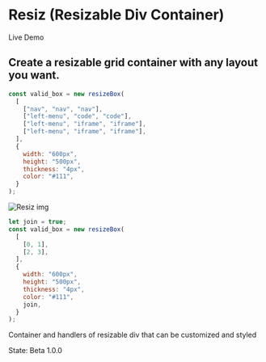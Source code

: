 # Resiz (Resizable Div Container)

Live Demo

## Create a resizable grid container with any layout you want.



```js
const valid_box = new resizeBox(
  [
    ["nav", "nav", "nav"],
    ["left-menu", "code", "code"],
    ["left-menu", "iframe", "iframe"],
    ["left-menu", "iframe", "iframe"],
  ],
  {
    width: "600px",
    height: "500px",
    thickness: "4px",
    color: "#111",
  }
);
```

![Resiz img](https://i.imgur.com/3mHGoNt.png)

```js
let join = true;
const valid_box = new resizeBox(
  [
    [0, 1],
    [2, 3],
  ],
  {
    width: "600px",
    height: "500px",
    thickness: "4px",
    color: "#111",
    join,
  }
);
```

Container and handlers of resizable div that can be customized and styled

State: Beta 1.0.0
